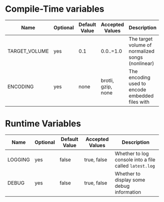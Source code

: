 # Compile-Time variables
| Name          | Optional | Default Value | Accepted Values    | Description                                       |
|---------------|----------|---------------|--------------------|---------------------------------------------------|
| TARGET_VOLUME | yes      | 0.1           | 0.0..=1.0          | The target volume of normalized songs (nonlinear) |
| ENCODING      | yes      | none          | brotli, gzip, none | The encoding used to encode embedded files with   |

# Runtime Variables
| Name    | Optional | Default Value | Accepted Values | Description                                            |
|---------|----------|---------------|-----------------|--------------------------------------------------------|
| LOGGING | yes      | false         | true, false     | Whether to log console into a file called `latest.log` |
| DEBUG   | yes      | false         | true, false     | Whether to display some debug information              |
